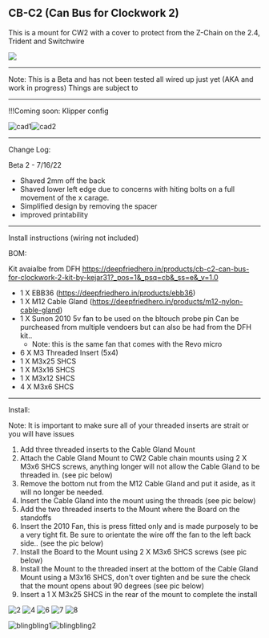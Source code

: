 
## CB-C2 (Can Bus for Clockwork 2)


This is a mount for CW2 with a cover to protect from the Z-Chain on the 2.4, Trident and Switchwire

[![](https://www.paypalobjects.com/en_US/i/btn/btn_donate_LG.gif)](https://www.paypal.com/donate?hosted_button_id=EN8E4MTBQRZ3J)

---------------------------------------------------------------------------------------

Note: This is a Beta and has not been tested all wired up just yet (AKA and work in progress) Things are subject to 

---------------------------------------------------------------------------------------


!!!Coming soon: Klipper config

![cad1](./photos/cad1.jpg)![cad2](./photos/cad2.jpg)

---------------------------------------------------------------------------------------

Change Log:

Beta 2 - 7/16/22
- Shaved 2mm off the back
- Shaved lower left edge due to concerns with hiting bolts on a full movement of the x carage. 
- Simplified design by removing the spacer
- improved printability 
	
---------------------------------------------------------------------------------------

Install instructions (wiring not included)


BOM:

Kit avaialbe from DFH https://deepfriedhero.in/products/cb-c2-can-bus-for-clockwork-2-kit-by-kejar31?_pos=1&_psq=cb&_ss=e&_v=1.0

- 1 X EBB36 (https://deepfriedhero.in/products/ebb36)
-  1 X M12 Cable Gland (https://deepfriedhero.in/products/m12-nylon-cable-gland)
- 1 X Sunon 2010 5v fan to be used on the bltouch probe pin Can be purcheased from multiple vendoers but can also be had from the DFH kit.. 
    - Note: this is the same fan that comes with the Revo micro
- 6 X M3 Threaded Insert (5x4)
- 1 X M3x25 SHCS
- 1 X M3x16 SHCS
- 1 X M3x12 SHCS
- 4 X M3x6 SHCS

---------------------------------------------------------------------------------------

Install:

Note:
	It is important to make sure all of your threaded inserts are strait or you will have issues

1. Add three threaded inserts to the Cable Gland Mount
2. Attach the Cable Gland Mount to CW2 Cable chain mounts using 2 X M3x6 SHCS screws, anything longer will not allow the Cable Gland to be threaded in. (see pic below)
3. Remove the bottom nut from the M12 Cable Gland and put it aside, as it will no longer be needed. 
4. Insert the Cable Gland into the mount using the threads (see pic below)
5. Add the two threaded inserts to the Mount where the Board on the standoffs
6. Insert the 2010 Fan, this is press fitted only and is made purposely to be a very tight fit. Be sure to orientate the wire off the fan to the left back side.. (see the pic below)
7. Install the Board to the Mount using 2 X M3x6 SHCS screws (see pic below)
8. Install the Mount to the threaded insert at the bottom of the Cable Gland Mount using a M3x16 SHCS, don't over tighten and be sure the check that the mount opens about 90 degrees (see pic below)
9. Insert a 1 X M3x25 SHCS in the rear of the mount to complete the install


![2](./photos/4.jpeg)
![4](./photos/6.jpeg)
![6](./photos/8.jpeg)
![7](./photos/9.jpeg)
![8](./photos/10.jpeg)

![blingbling1](./photos/blingbling1.jpeg)![blingbling2](./photos/blingbling2.jpeg)
